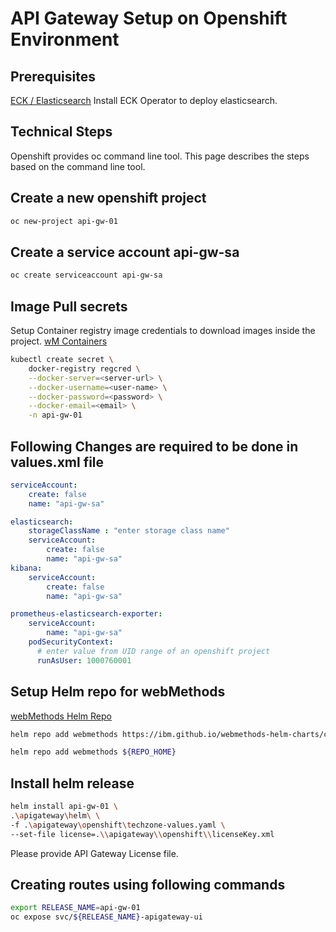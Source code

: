 # API Gateway Setup on Openshift Environment 

## Prerequisites

[ECK / Elasticsearch](https://github.com/ibmmi/webmethods-helm-charts/blob/main/apigateway/helm/README.md#prerequisites)  Install ECK Operator to deploy elasticsearch.

## Technical Steps

Openshift provides oc command line tool. This page describes the steps based on the command line tool.

## Create a new openshift project

```sh
oc new-project api-gw-01
```

## Create a service account api-gw-sa

```sh
oc create serviceaccount api-gw-sa 
```

## Image Pull secrets

Setup Container registry image credentials to download images inside the project. [wM Containers](https://containers.webmethods.io/)

```sh
kubectl create secret \
    docker-registry regcred \
    --docker-server=<server-url> \
    --docker-username=<user-name> \
    --docker-password=<password> \
    --docker-email=<email> \
    -n api-gw-01
```

## Following Changes are required to be done in values.xml file

```yaml
serviceAccount:
    create: false
    name: "api-gw-sa"

elasticsearch:
    storageClassName : "enter storage class name"
    serviceAccount:
        create: false
        name: "api-gw-sa"
kibana:
    serviceAccount:
        create: false
        name: "api-gw-sa"

prometheus-elasticsearch-exporter:
    serviceAccount:
        name: "api-gw-sa"
    podSecurityContext:
      # enter value from UID range of an openshift project 
      runAsUser: 1000760001  
```

## Setup Helm repo for webMethods

[webMethods Helm Repo](https://github.com/ibmmi/webmethods-helm-charts/blob/main/README.md#helm-chart-repository-for-ibm-webmethods-products-and-components)

```sh
helm repo add webmethods https://ibm.github.io/webmethods-helm-charts/charts
```

```sh
helm repo add webmethods ${REPO_HOME}
```

## Install helm release

```sh
helm install api-gw-01 \
.\apigateway\helm\ \
-f .\apigateway\openshift\techzone-values.yaml \
--set-file license=.\\apigateway\\openshift\\licenseKey.xml
```

Please provide API Gateway License file.

## Creating routes using following commands


```sh
export RELEASE_NAME=api-gw-01
oc expose svc/${RELEASE_NAME}-apigateway-ui
```
